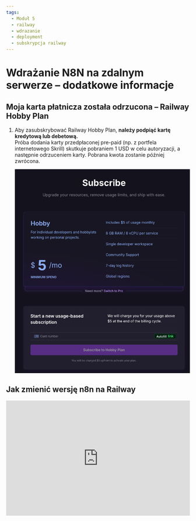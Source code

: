 ```yaml
---
tags:
  - Moduł 5
  - railway
  - wdrazanie
  - deployment
  - subskrypcja railway
---
```


# **Wdrażanie N8N na zdalnym serwerze – dodatkowe informacje**

## **Moja karta płatnicza została odrzucona – Railway Hobby Plan**

1. Aby zasubskrybować Railway Hobby Plan, **należy podpiąć kartę kredytową lub debetową.**  
Próba dodania karty przedpłaconej pre-paid (np. z portfela internetowego Skrill) skutkuje pobraniem 1 USD w celu autoryzacji, a następnie odrzuceniem karty. Pobrana kwota zostanie później zwrócona.
   
      ![](assets/deployment_informations__railway__hobby_plan.png)


## **Jak zmienić wersję n8n na Railway**
  <div style="padding:62.5% 0 0 0;position:relative;"><iframe src="https://player.vimeo.com/video/1094347117?h=6acbaeb4c9&amp;badge=0&amp;autopause=0&amp;player_id=0&amp;app_id=58479" frameborder="0" allow="autoplay; fullscreen; picture-in-picture; clipboard-write; encrypted-media; web-share" style="position:absolute;top:0;left:0;width:100%;height:100%;" title="Zmiana wersji komponentów na Railway"></iframe></div><script src="https://player.vimeo.com/api/player.js"></script>